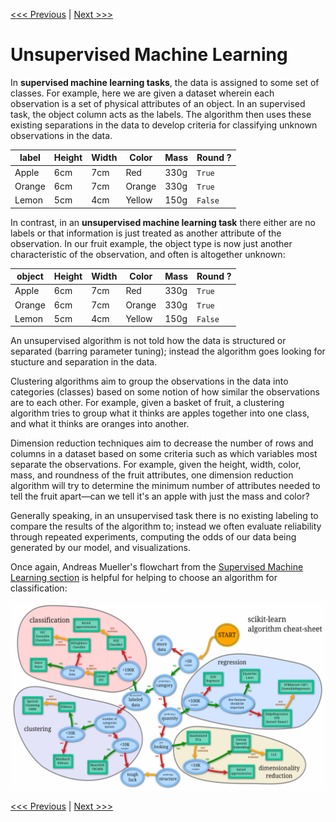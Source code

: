 [<<< Previous](07-supervised_classification.md) | [Next >>>](09-review.md)

# Unsupervised Machine Learning

In **supervised machine learning tasks**, the data is assigned to some set of classes. For example, here we are given a dataset wherein each observation is a set of physical attributes of an object. In an supervised task, the object column acts as the labels. The algorithm then uses these existing separations in the data to develop criteria for classifying unknown observations in the data.

label | Height | Width | Color | Mass | Round ?
-----  | -------| ------| -------| ---- | -------
Apple  | 6cm    | 7cm   | Red    | 330g | `True`
Orange | 6cm    | 7cm   | Orange | 330g | `True`
Lemon  | 5cm    | 4cm   | Yellow | 150g | `False`

In contrast, in an **unsupervised machine learning task** there either are no labels or that information is just treated as another attribute of the observation. In our fruit example, the object type is now just another characteristic of the observation, and often is altogether unknown:

object | Height | Width | Color  | Mass | Round ?
-----  | -------| ------| -------| ---- | -------
Apple  | 6cm    | 7cm   | Red    | 330g | `True`
Orange | 6cm    | 7cm   | Orange | 330g | `True`
Lemon  | 5cm    | 4cm   | Yellow | 150g | `False`

An unsupervised algorithm is not told how the data is structured or separated (barring parameter tuning); instead the algorithm goes looking for stucture and separation in the data.

Clustering algorithms aim to group the observations in the data into categories (classes) based on some notion of how similar the observations are to each other. For example, given a basket of fruit, a clustering algorithm tries to group what it thinks are apples together into one class, and what it thinks are oranges into another.

Dimension reduction techniques aim to decrease the number of rows and columns in a dataset based on some criteria such as which variables most separate the observations. For example, given the height, width, color, mass, and roundness of the fruit attributes, one dimension reduction algorithm will try to determine the minimum number of attributes needed to tell the fruit apart—can we tell it's an apple with just the mass and color?

Generally speaking, in an unsupervised task there is no existing labeling to compare the results of the algorithm to; instead we often evaluate reliability through repeated experiments, computing the odds of our data being generated by our model, and visualizations.

Once again, Andreas Mueller's flowchart from the [Supervised Machine Learning section](06-supervised.md) is helpful for helping to choose an algorithm for classification:

![scikit-learn's algorithm cheat sheet, which depicts a mind-map scheme, which can help you choose an algorithm for classification](images/algorithms_cheatsheet.png)

[<<< Previous](07-supervised.md) | [Next >>>](09-review.md)
